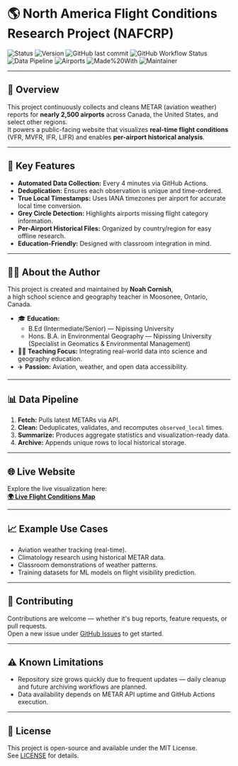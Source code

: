 # 🌎 North America Flight Conditions Research Project (NAFCRP)

![Status](https://img.shields.io/badge/status-active-brightgreen)
![Version](https://img.shields.io/badge/version-0.1.0-blue)
![GitHub last commit](https://img.shields.io/github/last-commit/NoahCornish/North-America-Flight-Conditions-Research-Project)
![GitHub Workflow Status](https://img.shields.io/github/actions/workflow/status/NoahCornish/North-America-Flight-Conditions-Research-Project/fetch_metars.yml?label=METAR%20Fetch)
![Data Pipeline](https://img.shields.io/badge/data%20updates-every%204%20min-ff69b4)
![Airports](https://img.shields.io/badge/airports-tracked%202500+-informational)
![Made%20With](https://img.shields.io/badge/made%20with-R%20%26%20GitHub%20Actions-lightgrey)
![Maintainer](https://img.shields.io/badge/maintainer-Noah%20Cornish-yellow)


---

## 📖 Overview
This project continuously collects and cleans METAR (aviation weather) reports for **nearly 2,500 airports** across Canada, the United States, and select other regions.  
It powers a public-facing website that visualizes **real-time flight conditions** (VFR, MVFR, IFR, LIFR) and enables **per-airport historical analysis**.

---

## 🔑 Key Features
- **Automated Data Collection:** Every 4 minutes via GitHub Actions.
- **Deduplication:** Ensures each observation is unique and time-ordered.
- **True Local Timestamps:** Uses IANA timezones per airport for accurate local time conversion.
- **Grey Circle Detection:** Highlights airports missing flight category information.
- **Per-Airport Historical Files:** Organized by country/region for easy offline research.
- **Education-Friendly:** Designed with classroom integration in mind.

---

## 🧑‍🔬 About the Author
This project is created and maintained by **Noah Cornish**,  
a high school science and geography teacher in Moosonee, Ontario, Canada.

- 🎓 **Education:**  
  - B.Ed (Intermediate/Senior) — Nipissing University  
  - Hons. B.A. in Environmental Geography — Nipissing University (Specialist in Geomatics & Environmental Management)  
- 🧑‍🏫 **Teaching Focus:** Integrating real-world data into science and geography education.  
- ✈️ **Passion:** Aviation, weather, and open data accessibility.

---

## 📊 Data Pipeline
1. **Fetch:** Pulls latest METARs via API.
2. **Clean:** Deduplicates, validates, and recomputes `observed_local` times.
3. **Summarize:** Produces aggregate statistics and visualization-ready data.
4. **Archive:** Appends unique rows to local historical storage.

---

## 🌐 Live Website
Explore the live visualization here:  
**[🌍 Live Flight Conditions Map](https://noahcornish.github.io/North-America-Flight-Conditions-Research-Project/)**

---

## 📈 Example Use Cases
- Aviation weather tracking (real-time).
- Climatology research using historical METAR data.
- Classroom demonstrations of weather patterns.
- Training datasets for ML models on flight visibility prediction.

---

## 📝 Contributing
Contributions are welcome — whether it's bug reports, feature requests, or pull requests.  
Open a new issue under [GitHub Issues](../../issues) to get started.

---

## ⚠️ Known Limitations
- Repository size grows quickly due to frequent updates — daily cleanup and future archiving workflows are planned.
- Data availability depends on METAR API uptime and GitHub Actions execution.

---

## 📜 License
This project is open-source and available under the MIT License.  
See [LICENSE](LICENSE) for details.
